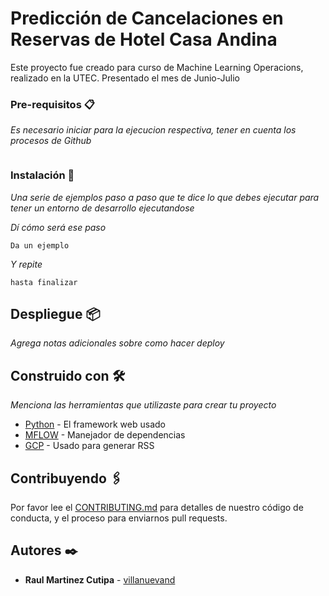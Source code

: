 # Predicción de Cancelaciones en Reservas de Hotel Casa Andina

Este proyecto fue creado para curso de Machine Learning Operacions, realizado en la UTEC.
Presentado el mes de Junio-Julio

### Pre-requisitos 📋

_Es necesario iniciar para la ejecucion respectiva, tener en cuenta los procesos de Github_

```

```

### Instalación 🔧

_Una serie de ejemplos paso a paso que te dice lo que debes ejecutar para tener un entorno de desarrollo ejecutandose_

_Dí cómo será ese paso_

```
Da un ejemplo
```

_Y repite_

```
hasta finalizar
```

## Despliegue 📦

_Agrega notas adicionales sobre como hacer deploy_

## Construido con 🛠️

_Menciona las herramientas que utilizaste para crear tu proyecto_

* [Python](http://www.dropwizard.io/1.0.2/docs/) - El framework web usado
* [MFLOW](https://maven.apache.org/) - Manejador de dependencias
* [GCP](https://rometools.github.io/rome/) - Usado para generar RSS

## Contribuyendo 🖇️

Por favor lee el [CONTRIBUTING.md](https://gist.github.com/villanuevand/xxxxxx) para detalles de nuestro código de conducta, y el proceso para enviarnos pull requests.

## Autores ✒️

* **Raul Martinez Cutipa** - [villanuevand](https://github.com/villanuevand)
